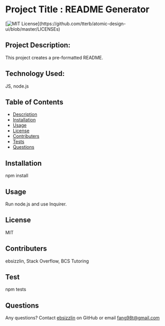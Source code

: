 # Project Title : README Generator

  [![MIT License](https://img.shields.io/apm/l/atomic-design-ui.svg?)](https://github.com/tterb/atomic-design-ui/blob/master/LICENSEs)

  ## Project Description:
  This project creates a pre-formatted README.

  ## Technology Used:
  JS, node.js

  ## Table of Contents
  * [Description](#description)
  * [Installation](#installation)
  * [Usage](#usage)
  * [License](#license)
  * [Contributers](#contributers)
  * [Tests](#test)
  * [Questions](#questions)

  ## Installation
  npm install

  ## Usage
  Run node.js and use Inquirer.
  
  ## License
  MIT

  ## Contributers
  ebsizzlin, Stack Overflow, BCS Tutoring

  ## Test
  npm tests
  
  ## Questions
  Any questions? Contact [ebsizzlin](https://github.com/ebsizzlin) on GitHub or email [fang98t@gmail.com](mailto:fang98t@gmail.com)

  